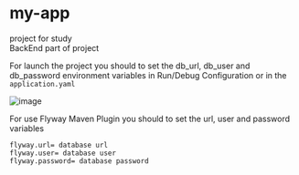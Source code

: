 # my-app

project for study \
BackEnd part of project

For launch the project you should to set the db_url, db_user and db_password environment variables in Run/Debug Configuration or in the 
`
application.yaml`

![image](https://user-images.githubusercontent.com/68866537/213909783-f2a3b1cc-5a2a-40a2-a658-d301790c1a68.png)

For use Flyway Maven Plugin you should to set the url, user and password variables

``` 
flyway.url= database url
flyway.user= database user
flyway.password= database password
```

